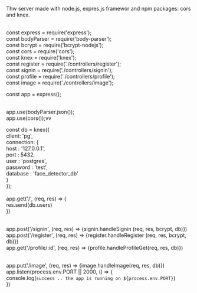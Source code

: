 Thw server made with node.js,  expres.js framewor and npm packages: cors and knex. <br><br>


const express = require('express');<br>
const bodyParser = require('body-parser');<br>
const bcrypt = require('bcrypt-nodejs');<br>
const cors = require('cors');<br>
const knex = require('knex');<br>
const register = require('./controllers/register');<br>
const signin = require('./controllers/signin');<br>
const profile = require('./controllers/profile');<br>
const image = require('./controllers/image');<br>

const app = express();<br><br>

app.use(bodyParser.json());<br>
app.use(cors());vv

const db = knex({<br>
    client: 'pg',<br>
    connection: {<br>
      host : '127.0.0.1',<br>
      port : 5432,<br>
      user : 'postgres',<br>
      password : 'test',<br>
      database : 'face_detector_db'<br>
    }  <br>
  });<br><br>
  app.get('/', (req, res) => {<br>
    res.send(db.users)<br>
})<br><br>

app.post('/signin', (req, res) => {signin.handleSignin (req, res, bcrypt, db)})<br>
app.post('/register', (req, res) => {register.handleRegister (req, res, bcrypt, db)})<br>
app.get('/profile/:id', (req, res) => {profile.handleProfileGet(req, res, db)})<br><br>

app.put('/image', (req, res) => {image.handleImage(req, res, db)})<br>
app.listen(process.env.PORT || 2000, () => {<br>
    console.log(`success .. the app is running on ${process.env.PORT}`)<br>
})<br>
